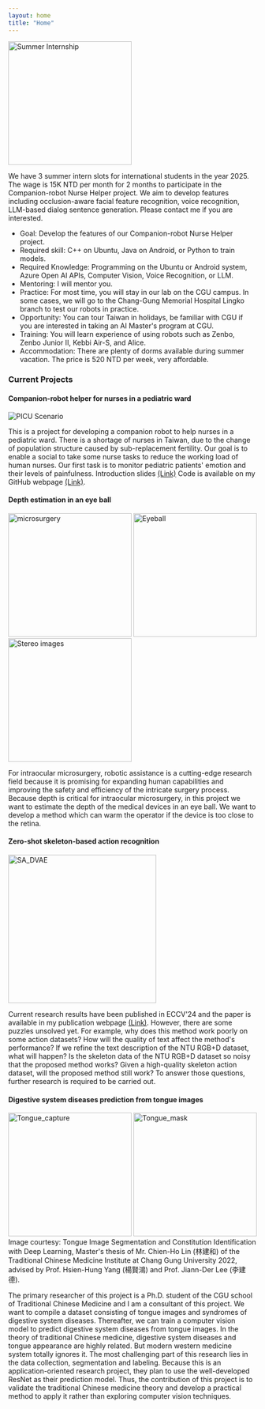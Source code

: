 ```yaml
---
layout: home
title: "Home"
---
```


<img src="https://www.makeintern.com/admin/uploaded_images/blog/images/summer-internship.jpg" height="250" alt="Summer Internship">

We have 3 summer intern slots for international students in the year 2025. The wage is 15K NTD per month for 2 months to participate in the Companion-robot Nurse Helper project. We aim to develop features including occlusion-aware facial feature recognition, voice recognition, LLM-based dialog sentence generation. Please contact me if you are interested.
- Goal: Develop the features of our Companion-robot Nurse Helper project.
- Required skill: C++ on Ubuntu, Java on Android, or Python to train models.
- Required Knowledge: Programming on the Ubuntu or Android system, Azure Open AI APIs, Computer Vision, Voice Recognition, or LLM.
- Mentoring: I will mentor you.
- Practice: For most time, you will stay in our lab on the CGU campus. In some cases, we will go to the Chang-Gung Memorial Hospital Lingko branch to test our robots in practice.
- Opportunity: You can tour Taiwan in holidays, be familiar with CGU if you are interested in taking an AI Master's program at CGU.
- Training: You will learn experience of using robots such as Zenbo, Zenbo Junior II, Kebbi Air-S, and Alice.
- Accommodation: There are plenty of dorms available during summer vacation. The price is 520 NTD per week, very affordable.

<h3 class="fw-bold">Current Projects</h3>

#### Companion-robot helper for nurses in a pediatric ward
![PICU Scenario](http://yangchihyuan.github.io/assets/img/PICU_Scenario_1.jpg)

This is a project for developing a companion robot to help nurses in a pediatric ward. There is a shortage of nurses in Taiwan, due to the change of population structure caused by sub-replacement fertility. Our goal is to enable a social to take some nurse tasks to reduce the working load of human nurses. Our first task is to monitor pediatric patients' emotion and their levels of painfulness.
Introduction slides [(Link)](https://www.dropbox.com/scl/fi/zmytc7e8zdvyo8svnumpc/Zenbo-Nurse-Helper.pptx?rlkey=yfq7dhkctzgfsa6h7bca49oe5&dl=0)
Code is available on my GitHub webpage [(Link)](https://github.com/yangchihyuan/ZenboNurseHelper).

#### Depth estimation in an eye ball

<img src="http://yangchihyuan.github.io/assets/img/microsurgery.jpg" height="250" alt="microsurgery">
<img src="http://yangchihyuan.github.io/assets/img/Eyeball.jpg" height="250" alt="Eyeball">
<img src="http://yangchihyuan.github.io/assets/img/007_MH_RD_3D_merged.jpg" height="250" alt="Stereo images">

For intraocular microsurgery, robotic assistance is a cutting-edge research field because it is promising for expanding human capabilities and improving the safety and efficiency of the intricate surgery process. Because depth is critical for intraocular microsurgery, in this project we want to estimate the depth of the medical devices in an eye ball. We want to develop a method which can warm the operator if the device is too close to the retina.

#### Zero-shot skeleton-based action recognition
<img src="http://yangchihyuan.github.io/publications/ECCV_2024_SA_DVAE.jpg" height="300" alt="SA_DVAE">

Current research results have been published in ECCV'24 and the paper is available in my publication webpage [(Link)](https://yangchihyuan.github.io/publications). However, there are some puzzles unsolved yet. For example, why does this method work poorly on some action datasets? How will the quality of text affect the method's performance? If we refine the text description of the NTU RGB+D dataset, what will happen? Is the skeleton data of the NTU RGB+D dataset so noisy that the proposed method works? Given a high-quality skeleton action dataset, will the proposed method still work?
To answer those questions, further research is required to be carried out.

#### Digestive system diseases prediction from tongue images
<img src="http://yangchihyuan.github.io/assets/img/Tongue_capture.jpg" height="250" alt="Tongue_capture">
<img src="http://yangchihyuan.github.io/assets/img/Tongue_mask.jpg" height="250" alt="Tongue_mask">
<br/>Image courtesy: Tongue Image Segmentation and Constitution Identification with Deep Learning, Master's thesis of Mr. Chien-Ho Lin (林建和) of the Traditional Chinese Medicine Institute at Chang Gung University 2022, advised by Prof. Hsien-Hung Yang (楊賢鴻) and Prof. Jiann-Der Lee (李建德).

The primary researcher of this project is a Ph.D. student of the CGU school of Traditional Chinese Medicine and I am a consultant of this project. We want to compile a dataset consisting of tongue images and syndromes of digestive system diseases. Thereafter, we can train a computer vision model to predict digestive system diseases from tongue images. In the theory of traditional Chinese medicine, digestive system diseases and tongue appearance are highly related. But modern western medicine system totally ignores it. The most challenging part of this research lies in the data collection, segmentation and labeling. 
Because this is an application-oriented research project, they plan to use the well-developed ResNet as their prediction model. Thus, the contribution of this project is to validate the traditional Chinese medicine theory and develop a practical method to apply it rather than exploring computer vision techniques.

